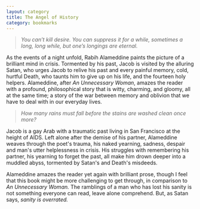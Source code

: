 ```yaml
---
layout: category
title: The Angel of History
category: bookmarks
---
```


> <em>You can’t kill desire. You can suppress it for a while, sometimes a long, long while, but one’s longings are eternal.</em>

As the events of a night unfold, Rabih Alameddine paints the picture of a brilliant mind in crisis. Tormented by his past, Jacob is visited by the alluring Satan, who urges Jacob to relive his past and every painful memory, cold, hurtful Death, who taunts him to give up on his life, and the fourteen holy helpers. Alameddine, after <em>An Unnecessary Woman</em>, amazes the reader with a profound, philosophical story that is witty, charming, and gloomy, all at the same time; a story of the war between memory and oblivion that we have to deal with in our everyday lives.

> <em> How many rains must fall before the stains are washed clean once more? </em>

Jacob is a gay Arab with a traumatic past living in San Francisco at the height of AIDS. Left alone after the demise of his partner, Alameddine weaves through the poet's trauma, his naked yearning, sadness, despair and man's utter helplessness in crisis. His struggles with remembering his partner, his yearning to forget the past, all make him drown deeper into a muddled abyss, tormented by Satan's and Death's misdeeds. 

Alameddine amazes the reader yet again with brilliant prose, though I feel that this book might be more challenging to get through, in comparison to <em>An Unnecessary Woman.</em> The ramblings of a man who has lost his sanity is not something everyone can read, leave alone comprehend. But, as Satan says, <em>sanity is overrated.</em>